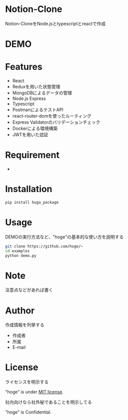 # Notion-Clone

Notion-CloneをNode.jsとtypescriptとreactで作成

# DEMO
 

 
# Features

* React
* Reduxを用いた状態管理
* MongoDBによるデータの管理
* Node.js Express
* Typescript
* PostmanによるテストAPI
* react-router-domを使ったルーティング
* Express Validatorのバリデーションチェック
* Dockerによる環境構築
* JWTを用いた認証
 
# Requirement
 
* 
 
# Installation
 
```bash
pip install huga_package
```
 
# Usage
 
DEMOの実行方法など、"hoge"の基本的な使い方を説明する
 
```bash
git clone https://github.com/hoge/~
cd examples
python demo.py
```
 
# Note
 
注意点などがあれば書く
 
# Author
 
作成情報を列挙する
 
* 作成者
* 所属
* E-mail
 
# License
ライセンスを明示する
 
"hoge" is under [MIT license](https://en.wikipedia.org/wiki/MIT_License).
 
社内向けなら社外秘であることを明示してる
 
"hoge" is Confidential.
